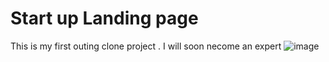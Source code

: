 # Start up Landing page
This is my first outing clone project . I will soon necome an expert
![image](https://user-images.githubusercontent.com/130546340/231571457-765d6f4e-548c-4842-9f94-996d964e8152.png)
